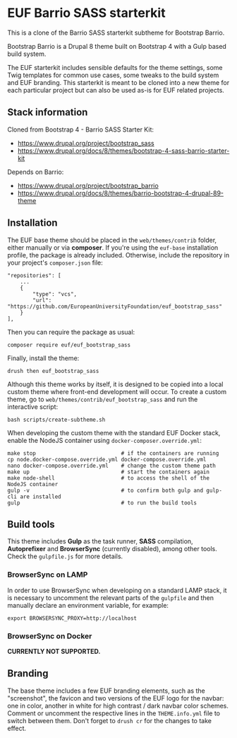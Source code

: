 # EUF Barrio SASS starterkit

This is a clone of the Barrio SASS starterkit subtheme for Bootstrap Barrio.

Bootstrap Barrio is a Drupal 8 theme built on Bootstrap 4 with a Gulp based build system.

The EUF starterkit includes sensible defaults for the theme settings, some Twig templates for common use cases, some tweaks to the build system and EUF branding. This starterkit is meant to be cloned into a new theme for each particular project but can also be used as-is for EUF related projects.

## Stack information

Cloned from Bootstrap 4 - Barrio SASS Starter Kit:

  - https://www.drupal.org/project/bootstrap_sass
  - https://www.drupal.org/docs/8/themes/bootstrap-4-sass-barrio-starter-kit

Depends on Barrio:

  - https://www.drupal.org/project/bootstrap_barrio
  - https://www.drupal.org/docs/8/themes/barrio-bootstrap-4-drupal-89-theme

## Installation

The EUF base theme should be placed in the `web/themes/contrib` folder, either manually or via **composer**. If you're using the `euf-base` installation profile, the package is already included. Otherwise, include the repository in your project's `composer.json` file:

    "repositories": [
        ...
        {
            "type": "vcs",
            "url": "https://github.com/EuropeanUniversityFoundation/euf_bootstrap_sass"
        }
    ],

Then you can require the package as usual:

    composer require euf/euf_bootstrap_sass

Finally, install the theme:

    drush then euf_bootstrap_sass

Although this theme works by itself, it is designed to be copied into a local custom theme where front-end development will occur. To create a custom theme, go to `web/themes/contrib/euf_bootstrap_sass` and run the interactive script:

    bash scripts/create-subtheme.sh

When developing the custom theme with the standard EUF Docker stack, enable the NodeJS container using `docker-composer.override.yml`:

    make stop                           # if the containers are running
    cp node.docker-compose.override.yml docker-compose.override.yml
    nano docker-compose.override.yml    # change the custom theme path
    make up                             # start the containers again
    make node-shell                     # to access the shell of the NodeJS container
    gulp -v                             # to confirm both gulp and gulp-cli are installed
    gulp                                # to run the build tools

## Build tools

This theme includes **Gulp** as the task runner, **SASS** compilation, **Autoprefixer** and **BrowserSync** (currently disabled), among other tools. Check the `gulpfile.js` for more details.

### BrowserSync on LAMP

In order to use BrowserSync when developing on a standard LAMP stack, it is necessary to uncomment the relevant parts of the `gulpfile` and then manually declare an environment variable, for example:

    export BROWSERSYNC_PROXY=http://localhost

### BrowserSync on Docker

**CURRENTLY NOT SUPPORTED.**

## Branding

The base theme includes a few EUF branding elements, such as the "screenshot", the favicon and two versions of the EUF logo for the navbar: one in color, another in white for high contrast / dark navbar color schemes. Comment or uncomment the respective lines in the `THEME.info.yml` file to switch between them. Don't forget to `drush cr` for the changes to take effect.
